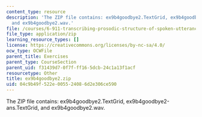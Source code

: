 ```yaml
---
content_type: resource
description: 'The ZIP file contains: ex9b4goodbye2.TextGrid, ex9b4goodbye2-ans.TextGrid,
  and ex9b4goodbye2.wav.'
file: /courses/6-911-transcribing-prosodic-structure-of-spoken-utterances-with-tobi-january-iap-2006/04c9b49f522e005524086d2e306ce590_ex9b4goodbye2.zip
file_type: application/zip
learning_resource_types: []
license: https://creativecommons.org/licenses/by-nc-sa/4.0/
ocw_type: OCWFile
parent_title: Exercises
parent_type: CourseSection
parent_uid: f31439d7-0f7f-ff16-5dcb-24c1a13f1acf
resourcetype: Other
title: ex9b4goodbye2.zip
uid: 04c9b49f-522e-0055-2408-6d2e306ce590
---
```

The ZIP file contains: ex9b4goodbye2.TextGrid, ex9b4goodbye2-ans.TextGrid, and ex9b4goodbye2.wav.